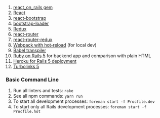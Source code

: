 
1. [react_on_rails gem](https://github.com/shakacode/react_on_rails/)
2. [React](http://facebook.github.io/react/)
3. [react-bootstrap](https://react-bootstrap.github.io/)
4. [bootstrap-loader](https://www.npmjs.com/package/bootstrap-loader/)
5. [Redux](https://github.com/reactjs/redux)
6. [react-router](https://github.com/reactjs/react-router)
7. [react-router-redux](https://github.com/reactjs/react-router-redux)
8. [Webpack with hot-reload](https://github.com/webpack/docs/wiki/hot-module-replacement-with-webpack) (for local dev)
9. [Babel transpiler](https://github.com/babel/babel)
10. [Ruby on Rails 5](http://rubyonrails.org/) for backend app and comparison with plain HTML
11. [Heroku for Rails 5 deployment](https://devcenter.heroku.com/articles/getting-started-with-rails5)
12. [Turbolinks 5](https://github.com/turbolinks/turbolinks)

### Basic Command Line
1. Run all linters and tests: `rake`
1. See all npm commands: `yarn run`
1. To start all development processes: `foreman start -f Procfile.dev`
1. To start only all Rails development processes: `foreman start -f Procfile.hot`
